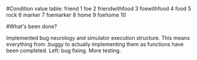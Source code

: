 #Condition value table:
friend 			1
foe 			2
friendwithfood 		3
foewithfood 		4
food 			5
rock 			6
marker 			7
foemarker 		8
home 			9
foehome 		10

#What's been done?

Implemented bug neurology and simulator execution structure.
This means everything from .buggy to actually implementing them as functions have been completed.
Left: bug fixing. More testing. 
